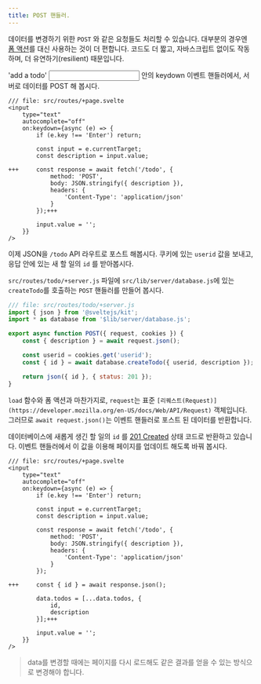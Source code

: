 ```yaml
---
title: POST 핸들러.
---
```


데이터를 변경하기 위한 `POST` 와 같은 요청들도 처리할 수 있습니다. 대부분의 경우엔 [폼 액션](the-form-element)를 대신 사용하는 것이 더 편합니다. 코드도 더 짧고, 자바스크립트 없이도 작동하며, 더 유연하기(resilient) 때문입니다.

'add a todo' <input> 안의 keydown 이벤트 핸들러에서, 서버로 데이터를 POST 해 봅시다.

```svelte
/// file: src/routes/+page.svelte
<input
	type="text"
	autocomplete="off"
	on:keydown={async (e) => {
		if (e.key !== 'Enter') return;

		const input = e.currentTarget;
		const description = input.value;

+++		const response = await fetch('/todo', {
			method: 'POST',
			body: JSON.stringify({ description }),
			headers: {
				'Content-Type': 'application/json'
			}
		});+++

		input.value = '';
	}}
/>
```

이제 JSON을 `/todo` API 라우트로 포스트 해봅시다. 쿠키에 있는 `userid` 값을 보내고, 응답 안에 있는 새 할 일의 `id` 를 받아봅시다.

`src/routes/todo/+server.js` 파일에 `src/lib/server/database.js`에 있는 `createTodo`를 호출하는 `POST` 핸들러를 만들어 봅시다.

```js
/// file: src/routes/todo/+server.js
import { json } from '@sveltejs/kit';
import * as database from '$lib/server/database.js';

export async function POST({ request, cookies }) {
	const { description } = await request.json();

	const userid = cookies.get('userid');
	const { id } = await database.createTodo({ userid, description });

	return json({ id }, { status: 201 });
}
```

`load` 함수와 폼 액션과 마찬가지로, `request`는 표준 `[리퀘스트(Request)](https://developer.mozilla.org/en-US/docs/Web/API/Request)` 객체입니다. 그러므로 `await request.json()`는 이벤트 핸들러로 포스트 된 데이터를 반환합니다.

 데이터베이스에 새롭게 생긴 할 일의 `id` 를 [201 Created](https://http.dog/201) 상태 코드로 반환하고 있습니다. 이벤트 핸들러에서 이 값을 이용해 페이지를 업데이트 해도록 바꿔 봅시다.

```svelte
/// file: src/routes/+page.svelte
<input
	type="text"
	autocomplete="off"
	on:keydown={async (e) => {
		if (e.key !== 'Enter') return;

		const input = e.currentTarget;
		const description = input.value;

		const response = await fetch('/todo', {
			method: 'POST',
			body: JSON.stringify({ description }),
			headers: {
				'Content-Type': 'application/json'
			}
		});

+++		const { id } = await response.json();

		data.todos = [...data.todos, {
			id,
			description
		}];+++

		input.value = '';
	}}
/>
```

> data를 변경할 때에는 페이지를 다시 로드해도 같은 결과를 얻을 수 있는 방식으로 변경해야 합니다.
